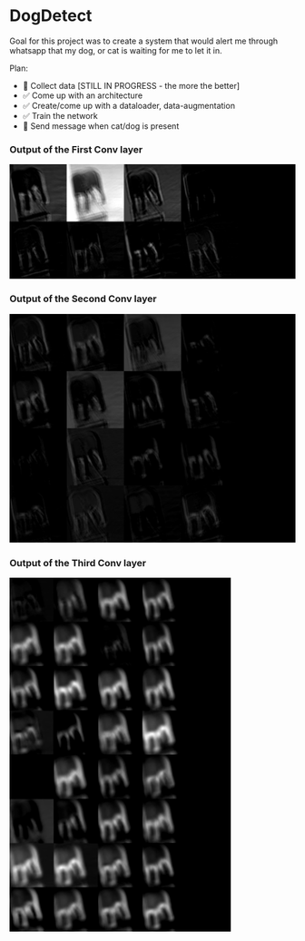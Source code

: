 <h1>DogDetect</h1>
 
Goal for this project was to create a system that would alert me through whatsapp that my dog, or cat is waiting for me to let it in.

Plan:
- 🚧 Collect data [STILL IN PROGRESS - the more the better] 
- ✅ Come up with an architecture
- ✅ Create/come up with a dataloader, data-augmentation
- ✅ Train the network
- 🚧 Send message when cat/dog is present

 <h3>Output of the First Conv layer</h3>
 
![alt_text](https://github.com/Tomaslapes/PetDoorDetect/blob/main/Graphs/dog626conv1.png?raw=true)

<h3>Output of the Second Conv layer</h3>
 
![alt_text](https://github.com/Tomaslapes/PetDoorDetect/blob/main/Graphs/dog626conv2.png?raw=true)

<h3>Output of the Third Conv layer</h3>
 
![alt_text](https://github.com/Tomaslapes/PetDoorDetect/blob/main/Graphs/dog626conv3.png?raw=true)

